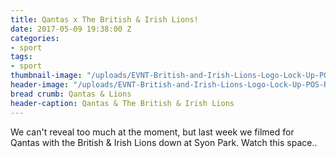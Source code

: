 ```yaml
---
title: Qantas x The British & Irish Lions!
date: 2017-05-09 19:38:00 Z
categories:
- sport
tags:
- sport
thumbnail-image: "/uploads/EVNT-British-and-Irish-Lions-Logo-Lock-Up-POS-RGB.jpg"
header-image: "/uploads/EVNT-British-and-Irish-Lions-Logo-Lock-Up-POS-RGB.jpg"
bread crumb: Qantas & Lions
header-caption: Qantas & The British & Irish Lions
---
```


We can't reveal too much at the moment, but last week we filmed for Qantas with the British & Irish Lions down at Syon Park. Watch this space..